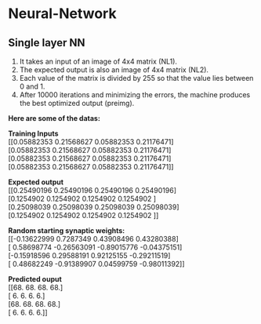 # Neural-Network

## Single layer NN 

1. It takes an input of an image of 4x4 matrix (NL1).
2. The expected output is also an image of 4x4 matrix (NL2).
3. Each value of the matrix is divided by 255 so that the value lies between 0 and 1.
4. After 10000 iterations and minimizing the errors, the machine produces the best optimized output (preimg).

<strong>Here are some of the datas:</strong> <br/>

<strong>Training Inputs</strong> <br/>
 [[0.05882353 0.21568627 0.05882353 0.21176471] <br/>
 [0.05882353 0.21568627 0.05882353 0.21176471] <br/>
 [0.05882353 0.21568627 0.05882353 0.21176471] <br/>
 [0.05882353 0.21568627 0.05882353 0.21176471]] <br/>


<strong>Expected output</strong> <br/>
 [[0.25490196 0.25490196 0.25490196 0.25490196] <br/>
 [0.1254902  0.1254902  0.1254902  0.1254902 ] <br/>
 [0.25098039 0.25098039 0.25098039 0.25098039] <br/>
 [0.1254902  0.1254902  0.1254902  0.1254902 ]] <br/>


<strong>Random starting synaptic weights:</strong> <br/>
[[-0.13622999  0.7287349   0.43908496  0.43280388] <br/>
 [ 0.58698774 -0.26563091 -0.89015776 -0.04375151] <br/>
 [-0.15918596  0.29588191  0.92125155 -0.29211519] <br/>
 [ 0.48682249 -0.91389907  0.04599759 -0.98011392]] <br/>


<strong>Predicted ouput</strong> <br/>
[[68. 68. 68. 68.] <br/>
 [ 6.  6.  6.  6.] <br/>
 [68. 68. 68. 68.] <br/>
 [ 6.  6.  6.  6.]] <br/>



